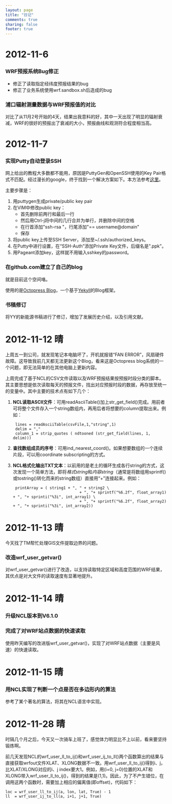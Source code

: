 ```yaml
---
layout: page
title: "日记"
comments: true
sharing: false
footer: true
---
```


2012-11-6
====
### WRF预报系统Bug修正

* 修正了读取指定经纬度预报结果的bug
* 修正了业务系统使用wrf.sandbox.sh后造成的bug

### 浦口辐射测量数据与WRF预报值的对比

对比了从11月2号开始的4天，结果出我意料的好，其中一天出现了明显的辐射衰减，WRF的很好的预报出了衰减的大小，预报曲线和观测符合程度相当高。

2012-11-7
====
### 实现Putty自动登录SSH

网上给出的教程大多数都不能用，原因是PuttyGen和OpenSSH使用的Key Pair格式不匹配。经过漫长的google，终于找到一个解决方案如下。本方法参考[这里](http://www.walkernews.net/2009/03/22/how-to-fix-server-refused-our-key-error-that-caused-by-putty-generated-rsa-public-key/)。

主要步骤是：

1. 用puttygen生成private/public key pair
2. 在VIM中修改public key：
	* 首先删除前两行和最后一行
	* 然后用Ctrl-j将中间的几行合并为单行，并删除中间的空格
	* 在行首添加"ssh-rsa "，行尾添加"== username@domain"
	* 保存
3. 将public key上传至SSH Server，添加至~/.ssh/authorized_keys。
4. 在Putty中进行设置，在“SSH-Auth”添加Private Key文件，后缀名是".ppk"。
5. 用Pageant添加key，这样就不用输入sshkey的password。

### 在github.com建立了自己的blog

就是目前这个空间咯。

使用的是[Octopress Blog](http://octopress.org)，一个基于[Yekyll](http://jekyllrb.com/)的Blog框架。

### 书稿修订
将YY的新能源书稿进行了修订，增加了发展历史介绍，以及引用文献。

2012-11-12 晴
===
上周五一到公司，就发现笔记本电脑坏了，开机就报错“FAN ERROR”，风扇硬件故障。这导致我前几天都无法更新这个Blog，看来这是Octopress blog系统的一个问题，即无法简单的在其他电脑上更新内容。

上周完成了基于NCL的CSV文件读取以及WRF预报结果按预报时段分类的脚本。其主要思想是依次读取每天的预报文件，找出对应预报时段的数据，再存放至统一的变量中。其中主要的技术点有如下几个：

1. **NCL读取ASCII文件**：可用readAsciiTable()加上str_get_field()完成。用前者可将整个文件存入一个string数组内，再用后者将想要的column提取出来。例如：

		lines = readAsciiTable(csvFile,1,"string",1)
		delim = ","
		column_1 = strip_quotes ( ndtooned (str_get_field(lines, 1, delim)))

2. **查找数组成员的序号**：可用ind_nearest_coord()。如果想要数组的一个连续片段，可以用coordinate subscripting的方式。

3. **NCL格式化输出TXT文本**：以前用的是老土的循环生成各行string的方式，这次发现一个简单方法，即将*格式string*和*内容string*（通常是将数组用sprintf()或tostring()转化而来的string数组）直接用“+”连接起来。例如：

		printArray = ( string1 + ", " + string2 \
		                            + ", "+ sprintf("%6.2f", float_array1) + ", "+ sprinti("%3i", int_array1) \
		                            + ", "+ sprintf("%6.2f", float_array2) + ", "+ sprinti("%3i", int_array2))


2012-11-13 晴
===
今天找了TM帮忙处理GIS文件提取边界的问题。

### 改造wrf\_user\_getvar()

对wrf\_user\_getvar()进行了改造，以支持读取特定区域和高度范围的WRF结果，其优点是对大文件的读取速度有显著地提升。

2012-11-14 晴
===

### 升级NCL版本到V6.1.0

### 完成了对WRF站点数据的快速读取
使用昨天编写的改进版wrf\_user\_getvar()，实现了对WRF站点数据（主要是风速）的快速读取。


2012-11-15 晴
===

### 用NCL实现了判断一个点是否在多边形内的算法

参考了某个著名的算法，将其在NCL语言中实现。

2012-11-28 晴
==
时隔几个月之后，今天又一次骑车上班了，感觉体力明显比不上以前，看来要坚持锻炼啊。

前几天发现NCL的wrf\_user\_ll\_to\_ij()和wrf\_user\_ij\_to\_ll()两个函数算出的结果与直接获取wrfout文件XLAT、XLONG数据不一致。用wrf\_user\_ll\_to\_ij()得到i、j，比XLAT/XLONG对应的i、j index要大1。例如，用(i=0, j=0)位置的XLAT和XLONG带入wrf\_user\_ll\_to\_ij()，得到的结果是(1,1)。因此，为了不产生错位，在调用这两个函数时，需要加上相应的偏离值(即offset)，代码如下：

	loc = wrf_user_ll_to_ij(a, lon, lat, True) - 1
	ll  = wrf_user_ij_to_ll(a, i+1, j+1, True)